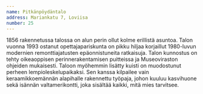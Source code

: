 ```yaml
---
name: Pitkänpöydäntalo
address: Mariankatu 7, Loviisa
number: 25
---
```

1856 rakennetussa talossa on alun perin ollut kolme erillistä asuntoa.  Talon vuonna 1993 ostanut opettajapariskunta on pikku hiljaa korjaillut 1980-luvun modernien remonttiajatusten epäonnistuneita ratkaisuja. Talon kunnostus on tehty oikeaoppisen perinnerakentamisen puitteissa ja Museoviraston ohjeiden mukaisesti. Taloon myöhemmin lisätty kuisti on muodostunut perheen lempioleskelupaikaksi. Sen kanssa kilpailee vain keraamikkoemännän alapihalle rakennettu työpaja, johon kuuluu kasvihuone sekä isännän valtamerikontti, joka sisältää kaikki, mitä mies tarvitsee.
